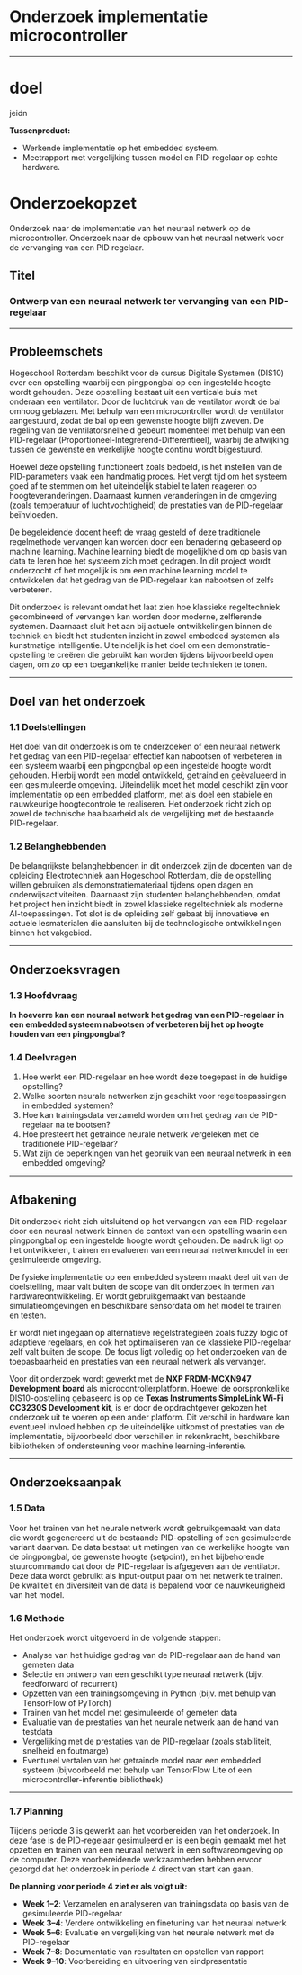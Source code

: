 # Onderzoek implementatie microcontroller

----
# doel
jeidn

**Tussenproduct:**

- Werkende implementatie op het embedded systeem.
- Meetrapport met vergelijking tussen model en PID-regelaar op echte hardware.

# Onderzoekopzet

Onderzoek naar de implementatie van het neuraal netwerk op de microcontroller.
Onderzoek naar de opbouw van het neuraal netwerk voor de vervanging van een PID regelaar.

## Titel  

### Ontwerp van een neuraal netwerk ter vervanging van een PID-regelaar

----

## Probleemschets  

Hogeschool Rotterdam beschikt voor de cursus Digitale Systemen (DIS10) over een opstelling waarbij een pingpongbal op een ingestelde hoogte wordt gehouden. Deze opstelling bestaat uit een verticale buis met onderaan een ventilator. Door de luchtdruk van de ventilator wordt de bal omhoog geblazen. Met behulp van een microcontroller wordt de ventilator aangestuurd, zodat de bal op een gewenste hoogte blijft zweven. De regeling van de ventilatorsnelheid gebeurt momenteel met behulp van een PID-regelaar (Proportioneel-Integrerend-Differentieel), waarbij de afwijking tussen de gewenste en werkelijke hoogte continu wordt bijgestuurd.

Hoewel deze opstelling functioneert zoals bedoeld, is het instellen van de PID-parameters vaak een handmatig proces. Het vergt tijd om het systeem goed af te stemmen om het uiteindelijk stabiel te laten reageren op hoogteveranderingen. Daarnaast kunnen veranderingen in de omgeving (zoals temperatuur of luchtvochtigheid) de prestaties van de PID-regelaar beïnvloeden.

De begeleidende docent heeft de vraag gesteld of deze traditionele regelmethode vervangen kan worden door een benadering gebaseerd op machine learning. Machine learning biedt de mogelijkheid om op basis van data te leren hoe het systeem zich moet gedragen. In dit project wordt onderzocht of het mogelijk is om een machine learning model te ontwikkelen dat het gedrag van de PID-regelaar kan nabootsen of zelfs verbeteren.

Dit onderzoek is relevant omdat het laat zien hoe klassieke regeltechniek gecombineerd of vervangen kan worden door moderne, zelflerende systemen. Daarnaast sluit het aan bij actuele ontwikkelingen binnen de techniek en biedt het studenten inzicht in zowel embedded systemen als kunstmatige intelligentie. Uiteindelijk is het doel om een demonstratie-opstelling te creëren die gebruikt kan worden tijdens bijvoorbeeld open dagen, om zo op een toegankelijke manier beide technieken te tonen.

----
 
## Doel van het onderzoek

### 1.1 Doelstellingen  

Het doel van dit onderzoek is om te onderzoeken of een neuraal netwerk het gedrag van een PID-regelaar effectief kan nabootsen of verbeteren in een systeem waarbij een pingpongbal op een ingestelde hoogte wordt gehouden. Hierbij wordt een model ontwikkeld, getraind en geëvalueerd in een gesimuleerde omgeving. Uiteindelijk moet het model geschikt zijn voor implementatie op een embedded platform, met als doel een stabiele en nauwkeurige hoogtecontrole te realiseren. Het onderzoek richt zich op zowel de technische haalbaarheid als de vergelijking met de bestaande PID-regelaar.

### 1.2 Belanghebbenden  

De belangrijkste belanghebbenden in dit onderzoek zijn de docenten van de opleiding Elektrotechniek aan Hogeschool Rotterdam, die de opstelling willen gebruiken als demonstratiemateriaal tijdens open dagen en onderwijsactiviteiten. Daarnaast zijn studenten belanghebbenden, omdat het project hen inzicht biedt in zowel klassieke regeltechniek als moderne AI-toepassingen. Tot slot is de opleiding zelf gebaat bij innovatieve en actuele lesmaterialen die aansluiten bij de technologische ontwikkelingen binnen het vakgebied.

----

## Onderzoeksvragen

### 1.3 Hoofdvraag  

**In hoeverre kan een neuraal netwerk het gedrag van een PID-regelaar in een embedded systeem nabootsen of verbeteren bij het op hoogte houden van een pingpongbal?**

### 1.4 Deelvragen  

1. Hoe werkt een PID-regelaar en hoe wordt deze toegepast in de huidige opstelling?  
2. Welke soorten neurale netwerken zijn geschikt voor regeltoepassingen in embedded systemen?  
3. Hoe kan trainingsdata verzameld worden om het gedrag van de PID-regelaar na te bootsen?  
4. Hoe presteert het getrainde neurale netwerk vergeleken met de traditionele PID-regelaar?  
5. Wat zijn de beperkingen van het gebruik van een neuraal netwerk in een embedded omgeving?

----

## Afbakening  

Dit onderzoek richt zich uitsluitend op het vervangen van een PID-regelaar door een neuraal netwerk binnen de context van een opstelling waarin een pingpongbal op een ingestelde hoogte wordt gehouden. De nadruk ligt op het ontwikkelen, trainen en evalueren van een neuraal netwerkmodel in een gesimuleerde omgeving.

De fysieke implementatie op een embedded systeem maakt deel uit van de doelstelling, maar valt buiten de scope van dit onderzoek in termen van hardwareontwikkeling. Er wordt gebruikgemaakt van bestaande simulatieomgevingen en beschikbare sensordata om het model te trainen en testen.

Er wordt niet ingegaan op alternatieve regelstrategieën zoals fuzzy logic of adaptieve regelaars, en ook het optimaliseren van de klassieke PID-regelaar zelf valt buiten de scope. De focus ligt volledig op het onderzoeken van de toepasbaarheid en prestaties van een neuraal netwerk als vervanger.

Voor dit onderzoek wordt gewerkt met de **NXP FRDM-MCXN947 Development board** als microcontrollerplatform. Hoewel de oorspronkelijke DIS10-opstelling gebaseerd is op de **Texas Instruments SimpleLink Wi-Fi CC3230S Development kit**, is er door de opdrachtgever gekozen het onderzoek uit te voeren op een ander platform. Dit verschil in hardware kan eventueel invloed hebben op de uiteindelijke uitkomst of prestaties van de implementatie, bijvoorbeeld door verschillen in rekenkracht, beschikbare bibliotheken of ondersteuning voor machine learning-inferentie.

----

## Onderzoeksaanpak

### 1.5 Data  

Voor het trainen van het neurale netwerk wordt gebruikgemaakt van data die wordt gegenereerd uit de bestaande PID-opstelling of een gesimuleerde variant daarvan. De data bestaat uit metingen van de werkelijke hoogte van de pingpongbal, de gewenste hoogte (setpoint), en het bijbehorende stuurcommando dat door de PID-regelaar is afgegeven aan de ventilator. Deze data wordt gebruikt als input-output paar om het netwerk te trainen. De kwaliteit en diversiteit van de data is bepalend voor de nauwkeurigheid van het model.

### 1.6 Methode  

Het onderzoek wordt uitgevoerd in de volgende stappen:

- Analyse van het huidige gedrag van de PID-regelaar aan de hand van gemeten data  
- Selectie en ontwerp van een geschikt type neuraal netwerk (bijv. feedforward of recurrent)  
- Opzetten van een trainingsomgeving in Python (bijv. met behulp van TensorFlow of PyTorch)  
- Trainen van het model met gesimuleerde of gemeten data  
- Evaluatie van de prestaties van het neurale netwerk aan de hand van testdata  
- Vergelijking met de prestaties van de PID-regelaar (zoals stabiliteit, snelheid en foutmarge)  
- Eventueel vertalen van het getrainde model naar een embedded systeem (bijvoorbeeld met behulp van TensorFlow Lite of een microcontroller-inferentie bibliotheek)

----

### 1.7 Planning  

Tijdens periode 3 is gewerkt aan het voorbereiden van het onderzoek. In deze fase is de PID-regelaar gesimuleerd en is een begin gemaakt met het opzetten en trainen van een neuraal netwerk in een softwareomgeving op de computer. Deze voorbereidende werkzaamheden hebben ervoor gezorgd dat het onderzoek in periode 4 direct van start kan gaan.

**De planning voor periode 4 ziet er als volgt uit:**

- **Week 1–2**: Verzamelen en analyseren van trainingsdata op basis van de gesimuleerde PID-regelaar  
- **Week 3–4**: Verdere ontwikkeling en finetuning van het neuraal netwerk  
- **Week 5–6**: Evaluatie en vergelijking van het neurale netwerk met de PID-regelaar  
- **Week 7–8**: Documentatie van resultaten en opstellen van rapport  
- **Week 9–10**: Voorbereiding en uitvoering van eindpresentatie
